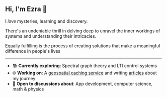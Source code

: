 ## Hi, I'm Ezra 👋

I *love* mysteries, learning and discovery.

There's an undeniable thrill in delving deep to unravel the inner workings of systems and understanding their intricacies.

Equally fulfilling is the process of creating solutions that make a meaningful difference in people's lives

---

- 📚 **Currently exploring**: Spectral graph theory and LTI control systems
- 🌐 **Working on**: A [geospatial caching service](https://github.com/ezrasingh/geoprox/) and writing [articles](https://medium.com/@singhezra/) about my journey
- 💬 **Open to discussions about**: App development, computer science, math & physics
